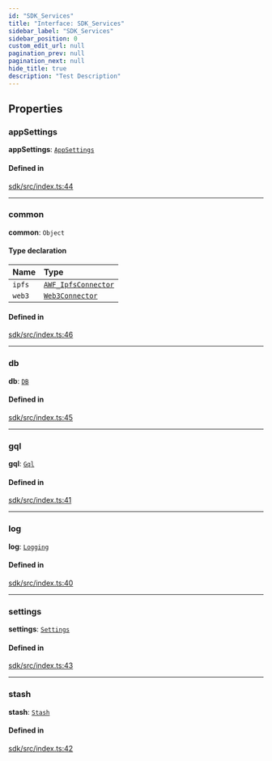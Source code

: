 ```yaml
---
id: "SDK_Services"
title: "Interface: SDK_Services"
sidebar_label: "SDK_Services"
sidebar_position: 0
custom_edit_url: null
pagination_prev: null
pagination_next: null
hide_title: true
description: "Test Description"
---
```


## Properties

### appSettings

 **appSettings**: [`AppSettings`](../classes/sdk.AppSettings.md)

#### Defined in

[sdk/src/index.ts:44](https://github.com/AKASHAorg/akasha-framework/blob/5fd9b78a/sdk/src/index.ts#L44)

___

### common

 **common**: `Object`

#### Type declaration

| Name | Type |
| :------ | :------ |
| `ipfs` | [`AWF_IpfsConnector`](../classes/sdk.AWF_IpfsConnector.md) |
| `web3` | [`Web3Connector`](../classes/sdk.Web3Connector.md) |

#### Defined in

[sdk/src/index.ts:46](https://github.com/AKASHAorg/akasha-framework/blob/5fd9b78a/sdk/src/index.ts#L46)

___

### db

 **db**: [`DB`](../classes/sdk.DB.md)

#### Defined in

[sdk/src/index.ts:45](https://github.com/AKASHAorg/akasha-framework/blob/5fd9b78a/sdk/src/index.ts#L45)

___

### gql

 **gql**: [`Gql`](../classes/sdk.Gql.md)

#### Defined in

[sdk/src/index.ts:41](https://github.com/AKASHAorg/akasha-framework/blob/5fd9b78a/sdk/src/index.ts#L41)

___

### log

 **log**: [`Logging`](../classes/sdk.Logging.md)

#### Defined in

[sdk/src/index.ts:40](https://github.com/AKASHAorg/akasha-framework/blob/5fd9b78a/sdk/src/index.ts#L40)

___

### settings

 **settings**: [`Settings`](../classes/sdk.Settings.md)

#### Defined in

[sdk/src/index.ts:43](https://github.com/AKASHAorg/akasha-framework/blob/5fd9b78a/sdk/src/index.ts#L43)

___

### stash

 **stash**: [`Stash`](../classes/sdk.Stash.md)

#### Defined in

[sdk/src/index.ts:42](https://github.com/AKASHAorg/akasha-framework/blob/5fd9b78a/sdk/src/index.ts#L42)
